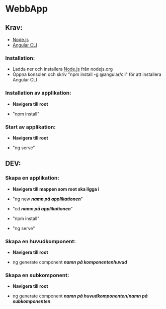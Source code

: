 # WebbApp

## Krav:

* [Node.js](https://nodejs.org/en/)
* [Angular CLI](https://cli.angular.io)

### Installation:
* Ladda ner och installera [Node.js](https://nodejs.org/en/) från nodejs.org
* Öppna konsolen och skriv "npm install -g @angular/cli" för att installera Angular CLI
  
  
### Installation av applikation: 
* __Navigera till root__

* "npm install"
 
 
### Start av applikation:
* __Navigera till root__

* "ng serve"

      
## DEV: 
   
### Skapa en applikation:   
* __Navigera till mappen som root ska ligga i__

* "ng new ***namn på applikationen***"
* "cd ***namn på applikationen***"
* "npm install"
* "ng serve"


### Skapa en huvudkomponent: 
* __Navigera till root__

* ng generate component ***namn på komponentenhuvud***


### Skapa en subkomponent:
* __Navigera till root__

* ng generate component ***namn på huvudkomponenten***/***namn på subkomponenten***
  
